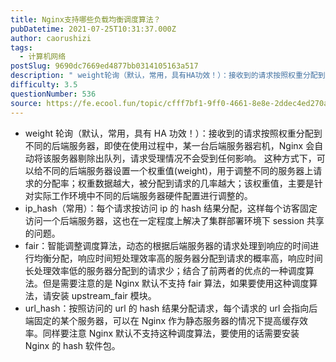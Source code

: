 ```yaml
---
title: Nginx支持哪些负载均衡调度算法？
pubDatetime: 2021-07-25T10:31:37.000Z
author: caorushizi
tags:
  - 计算机网络
postSlug: 9690dc7669ed4877bb0314105163a517
description: " weight轮询（默认，常用，具有HA功效！）：接收到的请求按照权重分配到不同的后端服务器，即使在使用过程中，某一台后端服务器宕机，Nginx会自动将该服务器剔除出队列，请求受理情况不会受到任何影响。 这种方式下，可以给不同的后端服务器设置一个权重值(weight)，用于调整不同的服务器上请求的分配率；权重数据越大，被分配到请求的几率越大；该权重值，主要是针对实际工作环境中不同的后端服务器硬件配"
difficulty: 3.5
questionNumber: 536
source: https://fe.ecool.fun/topic/cfff7bf1-9ff0-4661-8e8e-2ddec4ed270a
---
```


- weight 轮询（默认，常用，具有 HA 功效！）：接收到的请求按照权重分配到不同的后端服务器，即使在使用过程中，某一台后端服务器宕机，Nginx 会自动将该服务器剔除出队列，请求受理情况不会受到任何影响。 这种方式下，可以给不同的后端服务器设置一个权重值(weight)，用于调整不同的服务器上请求的分配率；权重数据越大，被分配到请求的几率越大；该权重值，主要是针对实际工作环境中不同的后端服务器硬件配置进行调整的。
- ip_hash（常用）：每个请求按访问 ip 的 hash 结果分配，这样每个访客固定访问一个后端服务器，这也在一定程度上解决了集群部署环境下 session 共享的问题。
- fair：智能调整调度算法，动态的根据后端服务器的请求处理到响应的时间进行均衡分配，响应时间短处理效率高的服务器分配到请求的概率高，响应时间长处理效率低的服务器分配到的请求少；结合了前两者的优点的一种调度算法。但是需要注意的是 Nginx 默认不支持 fair 算法，如果要使用这种调度算法，请安装 upstream_fair 模块。
- url_hash：按照访问的 url 的 hash 结果分配请求，每个请求的 url 会指向后端固定的某个服务器，可以在 Nginx 作为静态服务器的情况下提高缓存效率。同样要注意 Nginx 默认不支持这种调度算法，要使用的话需要安装 Nginx 的 hash 软件包。
